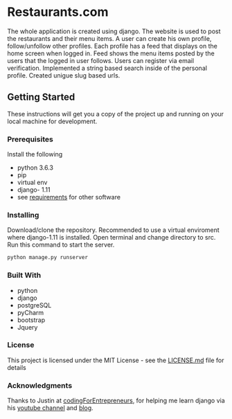 # Restaurants.com

The whole application is created using django. The website is used to post the restaurants and their menu items. A user can create his own profile, follow/unfollow other profiles. Each profile has a feed that displays on the home screen when logged in. Feed shows the menu items posted by the users that the logged in user follows. Users can register via email verification.
Implemented a string based search inside of the personal profile. Created unigue slug based urls. 

## Getting Started

These instructions will get you a copy of the project up and running on your local machine for development.

### Prerequisites

Install the following
* python 3.6.3
* pip
* virtual env
* django- 1.11
* see [requirements](https://github.com/vykuntaharsha/djangoProject/blob/master/src/requirements.txt) for other software

### Installing

Download/clone the repository. Recommended to use a virtual enviroment where django-1.11 is installed. Open terminal and change directory to src. Run this command to start the server.  
```python
python manage.py runserver
```  

### Built With

* python
* django
* postgreSQL
* pyCharm
* bootstrap
* Jquery

### License
This project is licensed under the MIT License - see the [LICENSE.md](https://github.com/vykuntaharsha/djangoProject/blob/master/LICENSE.md) file for details  

### Acknowledgments
Thanks to Justin at [codingForEntrepreneurs](www.codingforentrepreneurs.com/), for helping me learn django via his [youtube channel](https://www.youtube.com/codingentrepreneurs) and [blog](https://www.codingforentrepreneurs.com/blog/).
